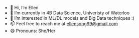 - 👋 Hi, I’m Ellen 
- 🌱 I’m currently in 4B Data Science, Univeristy of Waterloo
- 👀 I’m interested in ML/DL models and Big Data techniques :) 
- 📫 Feel free to reach me at ellensong99@gmail.com
- 😄 Pronouns: She/Her

<!---
ellensong99/ellensong99 is a ✨ special ✨ repository because its `README.md` (this file) appears on your GitHub profile.
You can click the Preview link to take a look at your changes.
--->
